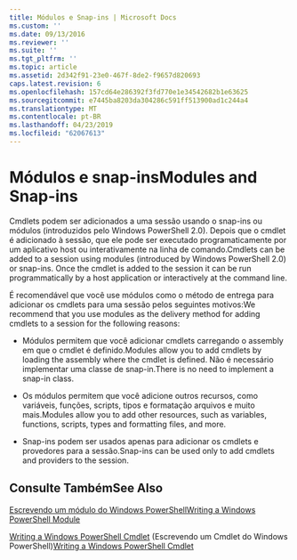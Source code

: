 ```yaml
---
title: Módulos e Snap-ins | Microsoft Docs
ms.custom: ''
ms.date: 09/13/2016
ms.reviewer: ''
ms.suite: ''
ms.tgt_pltfrm: ''
ms.topic: article
ms.assetid: 2d342f91-23e0-467f-8de2-f9657d820693
caps.latest.revision: 6
ms.openlocfilehash: 157cd64e286392f3fd770e1e34542682b1e63625
ms.sourcegitcommit: e7445ba8203da304286c591ff513900ad1c244a4
ms.translationtype: MT
ms.contentlocale: pt-BR
ms.lasthandoff: 04/23/2019
ms.locfileid: "62067613"
---
```

# <a name="modules-and-snap-ins"></a><span data-ttu-id="948e6-102">Módulos e snap-ins</span><span class="sxs-lookup"><span data-stu-id="948e6-102">Modules and Snap-ins</span></span>

<span data-ttu-id="948e6-103">Cmdlets podem ser adicionados a uma sessão usando o snap-ins ou módulos (introduzidos pelo Windows PowerShell 2.0). Depois que o cmdlet é adicionado à sessão, que ele pode ser executado programaticamente por um aplicativo host ou interativamente na linha de comando.</span><span class="sxs-lookup"><span data-stu-id="948e6-103">Cmdlets can be added to a session using modules (introduced by Windows PowerShell 2.0) or snap-ins. Once the cmdlet is added to the session it can be run programmatically by a host application or interactively at the command line.</span></span>

<span data-ttu-id="948e6-104">É recomendável que você use módulos como o método de entrega para adicionar os cmdlets para uma sessão pelos seguintes motivos:</span><span class="sxs-lookup"><span data-stu-id="948e6-104">We recommend that you use modules as the delivery method for adding cmdlets to a session for the following reasons:</span></span>

- <span data-ttu-id="948e6-105">Módulos permitem que você adicionar cmdlets carregando o assembly em que o cmdlet é definido.</span><span class="sxs-lookup"><span data-stu-id="948e6-105">Modules allow you to add cmdlets by loading the assembly where the cmdlet is defined.</span></span> <span data-ttu-id="948e6-106">Não é necessário implementar uma classe de snap-in.</span><span class="sxs-lookup"><span data-stu-id="948e6-106">There is no need to implement a snap-in class.</span></span>

- <span data-ttu-id="948e6-107">Os módulos permitem que você adicione outros recursos, como variáveis, funções, scripts, tipos e formatação arquivos e muito mais.</span><span class="sxs-lookup"><span data-stu-id="948e6-107">Modules allow you to add other resources, such as variables, functions, scripts, types and formatting files, and more.</span></span>

- <span data-ttu-id="948e6-108">Snap-ins podem ser usados apenas para adicionar os cmdlets e provedores para a sessão.</span><span class="sxs-lookup"><span data-stu-id="948e6-108">Snap-ins can be used only to add cmdlets and providers to the session.</span></span>

## <a name="see-also"></a><span data-ttu-id="948e6-109">Consulte Também</span><span class="sxs-lookup"><span data-stu-id="948e6-109">See Also</span></span>

[<span data-ttu-id="948e6-110">Escrevendo um módulo do Windows PowerShell</span><span class="sxs-lookup"><span data-stu-id="948e6-110">Writing a Windows PowerShell Module</span></span>](../module/writing-a-windows-powershell-module.md)

<span data-ttu-id="948e6-111">[Writing a Windows PowerShell Cmdlet](./writing-a-windows-powershell-cmdlet.md) (Escrevendo um Cmdlet do Windows PowerShell)</span><span class="sxs-lookup"><span data-stu-id="948e6-111">[Writing a Windows PowerShell Cmdlet](./writing-a-windows-powershell-cmdlet.md)</span></span>
